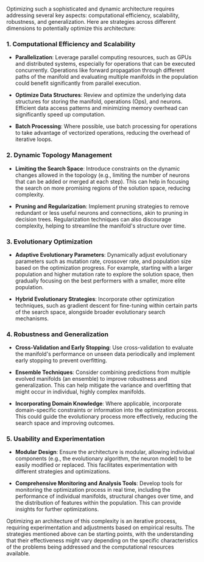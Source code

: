 Optimizing such a sophisticated and dynamic architecture requires addressing several key aspects: computational efficiency, scalability, robustness, and generalization. Here are strategies across different dimensions to potentially optimize this architecture:

### 1. Computational Efficiency and Scalability

- **Parallelization**: Leverage parallel computing resources, such as GPUs and distributed systems, especially for operations that can be executed concurrently. Operations like forward propagation through different paths of the manifold and evaluating multiple manifolds in the population could benefit significantly from parallel execution.

- **Optimize Data Structures**: Review and optimize the underlying data structures for storing the manifold, operations (Ops), and neurons. Efficient data access patterns and minimizing memory overhead can significantly speed up computation.

- **Batch Processing**: Where possible, use batch processing for operations to take advantage of vectorized operations, reducing the overhead of iterative loops.

### 2. Dynamic Topology Management

- **Limiting the Search Space**: Introduce constraints on the dynamic changes allowed in the topology (e.g., limiting the number of neurons that can be added or merged at each step). This can help in focusing the search on more promising regions of the solution space, reducing complexity.

- **Pruning and Regularization**: Implement pruning strategies to remove redundant or less useful neurons and connections, akin to pruning in decision trees. Regularization techniques can also discourage complexity, helping to streamline the manifold's structure over time.

### 3. Evolutionary Optimization

- **Adaptive Evolutionary Parameters**: Dynamically adjust evolutionary parameters such as mutation rate, crossover rate, and population size based on the optimization progress. For example, starting with a larger population and higher mutation rate to explore the solution space, then gradually focusing on the best performers with a smaller, more elite population.

- **Hybrid Evolutionary Strategies**: Incorporate other optimization techniques, such as gradient descent for fine-tuning within certain parts of the search space, alongside broader evolutionary search mechanisms.

### 4. Robustness and Generalization

- **Cross-Validation and Early Stopping**: Use cross-validation to evaluate the manifold's performance on unseen data periodically and implement early stopping to prevent overfitting.

- **Ensemble Techniques**: Consider combining predictions from multiple evolved manifolds (an ensemble) to improve robustness and generalization. This can help mitigate the variance and overfitting that might occur in individual, highly complex manifolds.

- **Incorporating Domain Knowledge**: Where applicable, incorporate domain-specific constraints or information into the optimization process. This could guide the evolutionary process more effectively, reducing the search space and improving outcomes.

### 5. Usability and Experimentation

- **Modular Design**: Ensure the architecture is modular, allowing individual components (e.g., the evolutionary algorithm, the neuron model) to be easily modified or replaced. This facilitates experimentation with different strategies and optimizations.

- **Comprehensive Monitoring and Analysis Tools**: Develop tools for monitoring the optimization process in real time, including the performance of individual manifolds, structural changes over time, and the distribution of features within the population. This can provide insights for further optimizations.

Optimizing an architecture of this complexity is an iterative process, requiring experimentation and adjustments based on empirical results. The strategies mentioned above can be starting points, with the understanding that their effectiveness might vary depending on the specific characteristics of the problems being addressed and the computational resources available.